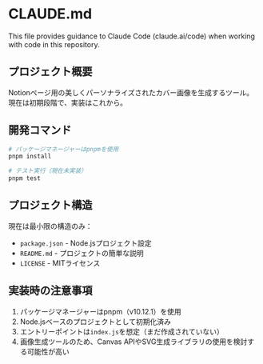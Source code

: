# CLAUDE.md

This file provides guidance to Claude Code (claude.ai/code) when working with code in this repository.

## プロジェクト概要

Notionページ用の美しくパーソナライズされたカバー画像を生成するツール。現在は初期段階で、実装はこれから。

## 開発コマンド

```bash
# パッケージマネージャーはpnpmを使用
pnpm install

# テスト実行（現在未実装）
pnpm test
```

## プロジェクト構造

現在は最小限の構造のみ：
- `package.json` - Node.jsプロジェクト設定
- `README.md` - プロジェクトの簡単な説明
- `LICENSE` - MITライセンス

## 実装時の注意事項

1. パッケージマネージャーはpnpm（v10.12.1）を使用
2. Node.jsベースのプロジェクトとして初期化済み
3. エントリーポイントは`index.js`を想定（まだ作成されていない）
4. 画像生成ツールのため、Canvas APIやSVG生成ライブラリの使用を検討する可能性が高い